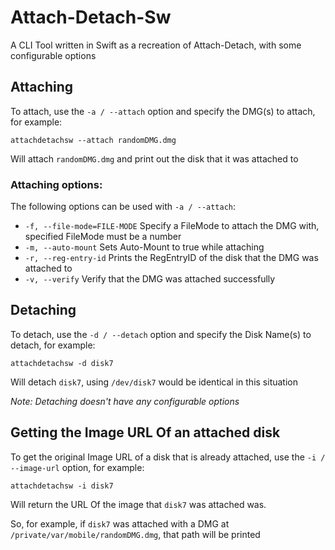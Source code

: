 # Attach-Detach-Sw
A CLI Tool written in Swift as a recreation of Attach-Detach, with some configurable options


## Attaching 
To attach, use the `-a / --attach` option and specify the DMG(s) to attach, for example:
```
attachdetachsw --attach randomDMG.dmg
```
Will attach `randomDMG.dmg` and print out the disk that it was attached to 

### Attaching options:
The following options can be used with `-a / --attach`:

- `-f, --file-mode=FILE-MODE`        Specify a FileMode to attach the DMG with, specified FileMode must be a number
- `-m, --auto-mount`                 Sets Auto-Mount to true while attaching
- `-r, --reg-entry-id`               Prints the RegEntryID of the disk that the DMG was attached to
- `-v, --verify`                     Verify that the DMG was attached successfully

## Detaching
To detach, use the `-d / --detach` option and specify the Disk Name(s) to detach, for example:
```
attachdetachsw -d disk7
```
Will detach `disk7`, using `/dev/disk7` would be identical in this situation

*Note: Detaching doesn't have any configurable options*

## Getting the Image URL Of an attached disk
To get the original Image URL of a disk that is already attached, use the `-i / --image-url` option, for example:
```
attachdetachsw -i disk7
```
Will return the URL Of the image that `disk7` was attached was.

So, for example, if `disk7` was attached with a DMG at `/private/var/mobile/randomDMG.dmg`, that path will be printed 
